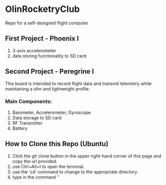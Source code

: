 # OlinRocketryClub
Repo for a self-designed flight computer

## First Project - Phoenix I
1. 3-axis accelerometer
2. data storing functionality to SD card

## Second Project - Peregrine I
This board is intended to record flight data and transmit telemetry while maintaining a slim and lightweight profile.

### Main Components:
1. Barometer, Accelerometer, Gyroscope
2. Data storage to SD card
3. RF Transmitter
4. Battery


## How to Clone this Repo (Ubuntu)
1. Click the git clone button in the upper right-hand corner of this page and copy the url provided.
2. use Ctrl+Alt+t to open the terminal.
3. use the 'cd' command to change to the appropriate directory.
4. type in the command "

